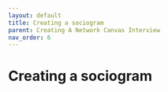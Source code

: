```yaml
---
layout: default
title: Creating a sociogram
parent: Creating A Network Canvas Interview
nav_order: 6
---
```


# Creating a sociogram